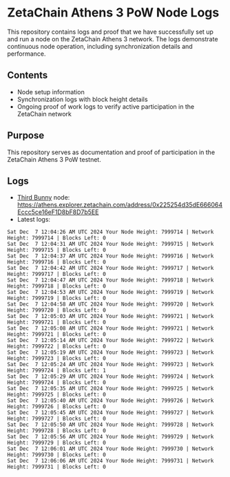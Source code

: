 # ZetaChain Athens 3 PoW Node Logs
This repository contains logs and proof that we have successfully set up and run a node on the ZetaChain Athens 3 network. The logs demonstrate continuous node operation, including synchronization details and performance.

## Contents
- Node setup information
- Synchronization logs with block height details
- Ongoing proof of work logs to verify active participation in the ZetaChain network

## Purpose
This repository serves as documentation and proof of participation in the ZetaChain Athens 3 PoW testnet.

## Logs

- [Third Bunny](https://thirdbunny.xyz/) node: https://athens.explorer.zetachain.com/address/0x225254d35dE666064Eccc5ce16eF1D8bF8D7b5EE
- Latest logs:
```
Sat Dec  7 12:04:26 AM UTC 2024 Your Node Height: 7999714 | Network Height: 7999714 | Blocks Left: 0
Sat Dec  7 12:04:31 AM UTC 2024 Your Node Height: 7999715 | Network Height: 7999715 | Blocks Left: 0
Sat Dec  7 12:04:37 AM UTC 2024 Your Node Height: 7999716 | Network Height: 7999716 | Blocks Left: 0
Sat Dec  7 12:04:42 AM UTC 2024 Your Node Height: 7999717 | Network Height: 7999717 | Blocks Left: 0
Sat Dec  7 12:04:47 AM UTC 2024 Your Node Height: 7999718 | Network Height: 7999718 | Blocks Left: 0
Sat Dec  7 12:04:53 AM UTC 2024 Your Node Height: 7999719 | Network Height: 7999719 | Blocks Left: 0
Sat Dec  7 12:04:58 AM UTC 2024 Your Node Height: 7999720 | Network Height: 7999720 | Blocks Left: 0
Sat Dec  7 12:05:03 AM UTC 2024 Your Node Height: 7999721 | Network Height: 7999721 | Blocks Left: 0
Sat Dec  7 12:05:08 AM UTC 2024 Your Node Height: 7999721 | Network Height: 7999721 | Blocks Left: 0
Sat Dec  7 12:05:14 AM UTC 2024 Your Node Height: 7999722 | Network Height: 7999722 | Blocks Left: 0
Sat Dec  7 12:05:19 AM UTC 2024 Your Node Height: 7999723 | Network Height: 7999723 | Blocks Left: 0
Sat Dec  7 12:05:24 AM UTC 2024 Your Node Height: 7999723 | Network Height: 7999724 | Blocks Left: 1
Sat Dec  7 12:05:29 AM UTC 2024 Your Node Height: 7999724 | Network Height: 7999724 | Blocks Left: 0
Sat Dec  7 12:05:35 AM UTC 2024 Your Node Height: 7999725 | Network Height: 7999725 | Blocks Left: 0
Sat Dec  7 12:05:40 AM UTC 2024 Your Node Height: 7999726 | Network Height: 7999726 | Blocks Left: 0
Sat Dec  7 12:05:45 AM UTC 2024 Your Node Height: 7999727 | Network Height: 7999727 | Blocks Left: 0
Sat Dec  7 12:05:50 AM UTC 2024 Your Node Height: 7999728 | Network Height: 7999728 | Blocks Left: 0
Sat Dec  7 12:05:56 AM UTC 2024 Your Node Height: 7999729 | Network Height: 7999729 | Blocks Left: 0
Sat Dec  7 12:06:01 AM UTC 2024 Your Node Height: 7999730 | Network Height: 7999730 | Blocks Left: 0
Sat Dec  7 12:06:06 AM UTC 2024 Your Node Height: 7999731 | Network Height: 7999731 | Blocks Left: 0
```
